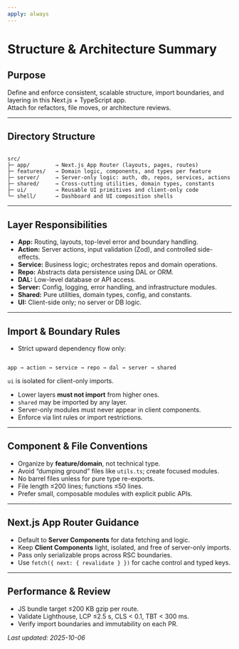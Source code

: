 ```yaml
---
apply: always
---
```


# Structure & Architecture Summary

## Purpose

Define and enforce consistent, scalable structure, import boundaries, and layering in this Next.js + TypeScript app.  
Attach for refactors, file moves, or architecture reviews.

---

## Directory Structure

```

src/
├─ app/        → Next.js App Router (layouts, pages, routes)
├─ features/   → Domain logic, components, and types per feature
├─ server/     → Server-only logic: auth, db, repos, services, actions
├─ shared/     → Cross-cutting utilities, domain types, constants
├─ ui/         → Reusable UI primitives and client-only code
└─ shell/      → Dashboard and UI composition shells

```

---

## Layer Responsibilities

- **App:** Routing, layouts, top-level error and boundary handling.
- **Action:** Server actions, input validation (Zod), and controlled side-effects.
- **Service:** Business logic; orchestrates repos and domain operations.
- **Repo:** Abstracts data persistence using DAL or ORM.
- **DAL:** Low-level database or API access.
- **Server:** Config, logging, error handling, and infrastructure modules.
- **Shared:** Pure utilities, domain types, config, and constants.
- **UI:** Client-side only; no server or DB logic.

---

## Import & Boundary Rules

- Strict upward dependency flow only:

```

app → action → service → repo → dal → server → shared

```

`ui` is isolated for client-only imports.

- Lower layers **must not import** from higher ones.
- `shared` may be imported by any layer.
- Server-only modules must never appear in client components.
- Enforce via lint rules or import restrictions.

---

## Component & File Conventions

- Organize by **feature/domain**, not technical type.
- Avoid “dumping ground” files like `utils.ts`; create focused modules.
- No barrel files unless for pure type re-exports.
- File length ≤200 lines; functions ≤50 lines.
- Prefer small, composable modules with explicit public APIs.

---

## Next.js App Router Guidance

- Default to **Server Components** for data fetching and logic.
- Keep **Client Components** light, isolated, and free of server-only imports.
- Pass only serializable props across RSC boundaries.
- Use `fetch({ next: { revalidate } })` for cache control and typed keys.

---

## Performance & Review

- JS bundle target ≤200 KB gzip per route.
- Validate Lighthouse, LCP ≤2.5 s, CLS < 0.1, TBT < 300 ms.
- Verify import boundaries and immutability on each PR.

_Last updated: 2025-10-06_
